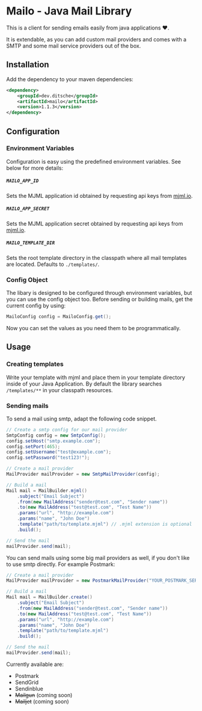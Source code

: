 # Mailo - Java Mail Library

This is a client for sending emails easily from java applications :heart:.

It is extendable, as you can add custom mail providers and comes with a SMTP and some mail service providers out of the box.

## Installation
Add the dependency to your maven dependencies:

```xml
<dependency>
    <groupId>dev.ditsche</groupId>
    <artifactId>mailo</artifactId>
    <version>1.1.3</version>
</dependency>
```

## Configuration

### Environment Variables
Configuration is easy using the predefined environment variables. See below for more details:

##### `MAILO_APP_ID`
Sets the MJML application id obtained by requesting api keys from [mjml.io](mjml.io).

##### `MAILO_APP_SECRET`
Sets the MJML application secret obtained by requesting api keys from [mjml.io](mjml.io).

##### `MAILO_TEMPLATE_DIR`
Sets the root template directory in the classpath where all mail templates are located. 
Defaults to `./templates/`.

### Config Object
The libary is designed to be configured through environment variables, but you can use the config object too. Before sending or
building mails, get the current config by using:

```java
MailoConfig config = MailoConfig.get();
```

Now you can set the values as you need them to be programmatically.


## Usage

### Creating templates
Write your template with mjml and place them in your template directory inside of your Java Application. By default the library
searches `/templates/**` in your classpath resources.

### Sending mails
To send a mail using smtp, adapt the following code snippet.

```java
// Create a smtp config for our mail provider
SmtpConfig config = new SmtpConfig();
config.setHost("smtp.example.com");
config.setPort(465);
config.setUsername("test@example.com");
config.setPassword("test123!");

// Create a mail provider
MailProvider mailProvider = new SmtpMailProvider(config);

// Build a mail
Mail mail = MailBuilder.mjml()
    .subject("Email Subject")
    .from(new MailAddress("sender@test.com", "Sender name"))
    .to(new MailAddress("test@test.com", "Test Name"))
    .params("url", "http://example.com")
    .params("name", "John Doe")
    .template("path/to/template.mjml") // .mjml extension is optional
    .build();

// Send the mail
mailProvider.send(mail);
```

You can send mails using some big mail providers as well, if you don't like to use smtp directly. For example Postmark:
```java
// Create a mail provider
MailProvider mailProvider = new PostmarkMailProvider("YOUR_POSTMARK_SERVER_TOKEN");

// Build a mail
Mail mail = MailBuilder.create()
    .subject("Email Subject")
    .from(new MailAddress("sender@test.com", "Sender name"))
    .to(new MailAddress("test@test.com", "Test Name"))
    .params("url", "http://example.com")
    .params("name", "John Doe")
    .template("path/to/template.mjml")
    .build();

// Send the mail
mailProvider.send(mail);
```

Currently available are:
* Postmark
* SendGrid
* Sendinblue
* ~~Mailgun~~ (coming soon)
* ~~Mailjet~~ (coming soon)